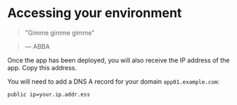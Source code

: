 # Accessing your environment

> "Gimme gimme gimme"

> — ABBA

Once the app has been deployed, you will also receive the IP address of the app. Copy this address.

You will need to add a DNS A record for your domain `app01.example.com`:
```
public ip=your.ip.addr.ess
```


